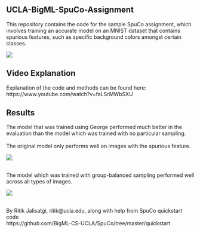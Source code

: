 ## UCLA-BigML-SpuCo-Assignment
<p>This repository contains the code for the sample SpuCo assignment, which involves training an accurate model on an MNIST dataset that contains spurious features, such as specific background colors amongst certain classes.</p>
<img src="https://github.com/user-attachments/assets/736bb535-ebcd-4d57-a059-e900f92f9c99">

## Video Explanation
<p>Explanation of the code and methods can be found here:<br>
https://www.youtube.com/watch?v=faLSrMWbSXU</p>

## Results
<p>The model that was trained using George performed much better in the evaluation than the model which was trained with no particular sampling.<br>
<br>The original model only performs well on images with the spurious feature.</p>
<img src="https://github.com/user-attachments/assets/3478714e-70d0-42cc-8580-265d0d91755a">
<p><br>The model which was trained with group-balanced sampling performed well across all types of images.</p>
<img src="https://github.com/user-attachments/assets/f64db5bb-9f13-4693-9b06-4d392e4e483a">

<p><br>By Ritik Jalisatgi, ritik@ucla.edu, along with help from SpuCo quickstart code<br>
https://github.com/BigML-CS-UCLA/SpuCo/tree/master/quickstart</p>
